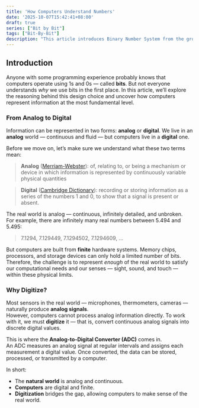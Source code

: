 ```yaml
---
title: 'How Computers Understand Numbers'
date: '2025-10-07T15:42:41+08:00'
draft: true
series: ["Bit by Bit"]
tags: ["Bit-By-Bit"]
description: "This article introduces Binary Number System from the ground up."
---
```


## Introduction
Anyone with some programming experience probably knows that computers operate using 1s and 0s — called **bits**. But not everyone understands *why* we use bits in the first place. In this article, we’ll explore the reasoning behind this design choice and uncover how computers represent information at the most fundamental level.

### From Analog to Digital
Information can be represented in two forms: **analog** or **digital**.
We live in an **analog** world — continuous and fluid — but computers live in a **digital** one.

Before we move on, let’s make sure we understand what these two terms mean:
> **Analog** ([Merriam-Webster](https://www.merriam-webster.com/dictionary/analog)): of, relating to, or being a mechanism or device in which information is represented by continuously variable physical quantities

> **Digital** ([Cambridge Dictionary](https://dictionary.cambridge.org/us/dictionary/english/digital)): recording or storing information as a series of the numbers 1 and 0, to show that a signal is present or absent.

The real world is analog — continuous, infinitely detailed, and unbroken.  
For example, there are infinitely many real numbers between 5.494 and 5.495:
> 7.1294, 7.129449, 7.1294502, 7.1294609, …

But computers are built from **finite** hardware systems. Memory chips, processors, and storage devices can only hold a limited number of bits. Therefore, the challenge is to represent *enough* of the real world to satisfy our computational needs and our senses — sight, sound, and touch — within these physical limits.

### Why Digitize?
Most sensors in the real world — microphones, thermometers, cameras — naturally produce **analog signals**.  
However, computers cannot process analog information directly. To work with it, we must **digitize** it — that is, convert continuous analog signals into discrete digital values.

This is where the **Analog-to-Digital Converter (ADC)** comes in.  
An ADC measures an analog signal at regular intervals and assigns each measurement a digital value. Once converted, the data can be stored, processed, or transmitted by a computer.

In short:
- The **natural world** is analog and continuous.  
- **Computers** are digital and finite.  
- **Digitization** bridges the gap, allowing computers to make sense of the real world.
